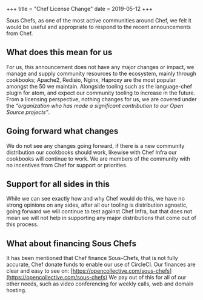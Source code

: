 +++
title = "Chef License Change"
date = 2019-05-12
+++

Sous Chefs, as one of the most active communities around Chef, we felt it would be useful and appropriate to respond to the recent announcements from Chef.

## What does this mean for us

For us, this announcement does not have any major changes or impact, we manage and supply community resources to the ecosystem, mainly through cookbooks; Apache2, Redisio, Nginx, Haproxy are the most popular amongst the 50 we maintain. Alongside tooling such as the language-chef plugin for atom, and expect our community tooling to increase in the future.
From a licensing perspective, nothing changes for us, we are covered under the *“organization who has made a significant contribution to our Open Source projects”*.

## Going forward what changes

We do not see any changes going forward, if there is a new community distribution our cookbooks should work, likewise with Chef Infra our cookbooks will continue to work. We are members of the community with no incentives from Chef for support or priorities.

## Support for all sides in this

While we can see exactly how and why Chef would do this, we have no strong opinions on any sides, after all our tooling is distribution agnostic, going forward we will continue to test against Chef Infra, but that does not mean we will not help in supporting any major distributions that come out of this process.

## What about financing Sous Chefs

It has been mentioned that Chef finance Sous-Chefs, that is not fully accurate, Chef donate funds to enable our use of CircleCI.
Our finances are clear and easy to see on: [https://opencollective.com/sous-chefs](https://opencollective.com/sous-chefs)
We pay out of this for all of our other needs, such as video conferencing for weekly calls, web and domain hosting.
